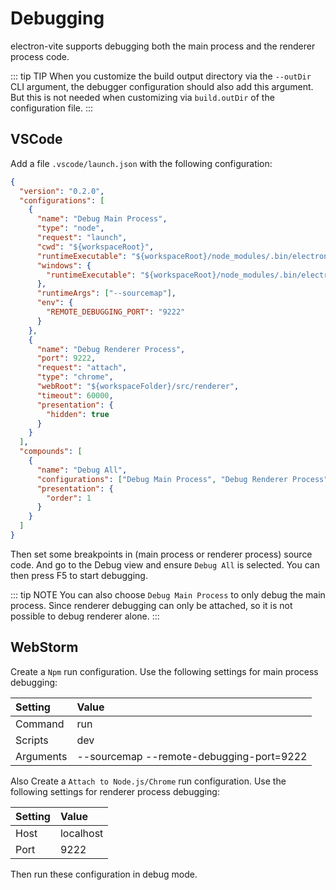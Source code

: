 # Debugging

electron-vite supports debugging both the main process and the renderer process code.

::: tip TIP
When you customize the build output directory via the `--outDir` CLI argument, the debugger configuration should also add this argument. But this is not needed when customizing via `build.outDir` of the configuration file.
:::

## VSCode

Add a file `.vscode/launch.json` with the following configuration:

```json
{
  "version": "0.2.0",
  "configurations": [
    {
      "name": "Debug Main Process",
      "type": "node",
      "request": "launch",
      "cwd": "${workspaceRoot}",
      "runtimeExecutable": "${workspaceRoot}/node_modules/.bin/electron-vite",
      "windows": {
        "runtimeExecutable": "${workspaceRoot}/node_modules/.bin/electron-vite.cmd"
      },
      "runtimeArgs": ["--sourcemap"],
      "env": {
        "REMOTE_DEBUGGING_PORT": "9222"
      }
    },
    {
      "name": "Debug Renderer Process",
      "port": 9222,
      "request": "attach",
      "type": "chrome",
      "webRoot": "${workspaceFolder}/src/renderer",
      "timeout": 60000,
      "presentation": {
        "hidden": true
      }
    }
  ],
  "compounds": [
    {
      "name": "Debug All",
      "configurations": ["Debug Main Process", "Debug Renderer Process"],
      "presentation": {
        "order": 1
      }
    }
  ]
}
```

Then set some breakpoints in (main process or renderer process) source code. And go to the Debug view and ensure `Debug All` is selected. You can then press F5 to start debugging.

::: tip NOTE
You can also choose `Debug Main Process` to only debug the main process. Since renderer debugging can only be attached, so it is not possible to debug renderer alone.
:::

## WebStorm

Create a `Npm` run configuration. Use the following settings for main process debugging:

| Setting   | Value            |
| :-------- | :--------------- |
| Command   | run              |
| Scripts   | dev              |
| Arguments | --sourcemap --remote-debugging-port=9222 |

Also Create a `Attach to Node.js/Chrome` run configuration. Use the following settings for renderer process debugging:

| Setting   | Value            |
| :-------- | :--------------- |
| Host      | localhost        |
| Port      | 9222             |

Then run these configuration in debug mode.
